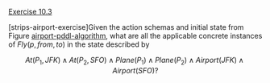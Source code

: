 [Exercise 10.3](10-3/)

\[strips-airport-exercise\]Given the action schemas and initial state
from Figure [airport-pddl-algorithm](#/), what are all the
applicable concrete instances of ${Fly}(p,{from},{to})$ in the
state described by

$$
At(P_1,JFK) \land At(P_2,SFO) \land Plane(P_1) \land Plane(P_2) \land Airport(JFK) \land Airport(SFO)?
$$
